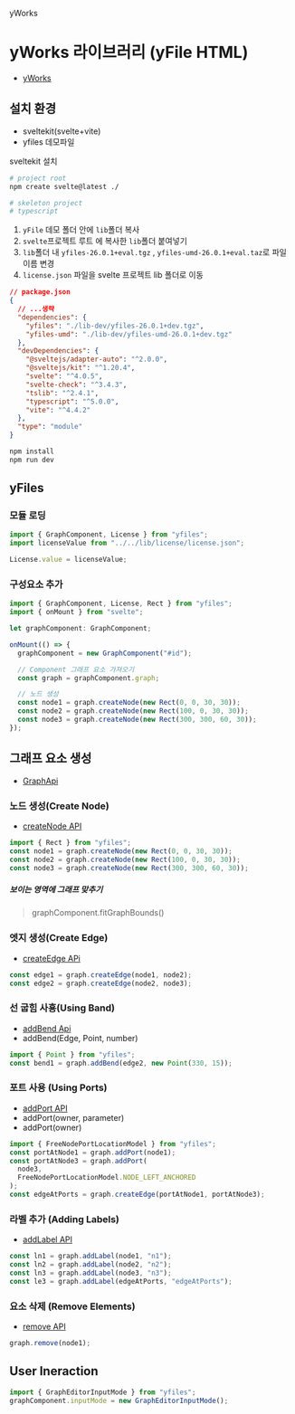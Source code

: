 yWorks

# yWorks 라이브러리 (yFile HTML)

- [yWorks](https://www.yworks.com/products/yfiles)

## 설치 환경

- sveltekit(svelte+vite)
- yfiles 데모파일

sveltekit 설치

```bash
# project root
npm create svelte@latest ./

# skeleton project
# typescript
```

1. `yFile` 데모 폴더 안에 `lib`폴더 복사
2. `svelte`프로젝트 루트 에 복사한 `lib`폴더 붙여넣기
3. `lib`폴더 내 `yfiles-26.0.1+eval.tgz` , `yfiles-umd-26.0.1+eval.taz`로 파일 이름 변경
4. `license.json` 파일을 svelte 프로젝트 lib 폴더로 이동

```json
// package.json
{
  // ...생략
  "dependencies": {
    "yfiles": "./lib-dev/yfiles-26.0.1+dev.tgz",
    "yfiles-umd": "./lib-dev/yfiles-umd-26.0.1+dev.tgz"
  },
  "devDependencies": {
    "@sveltejs/adapter-auto": "^2.0.0",
    "@sveltejs/kit": "^1.20.4",
    "svelte": "^4.0.5",
    "svelte-check": "^3.4.3",
    "tslib": "^2.4.1",
    "typescript": "^5.0.0",
    "vite": "^4.4.2"
  },
  "type": "module"
}
```

```bash
npm install
npm run dev
```

## yFiles

### 모듈 로딩

```ts
import { GraphComponent, License } from "yfiles";
import licenseValue from "../../lib/license/license.json";

License.value = licenseValue;
```

### 구성요소 추가

```ts
import { GraphComponent, License, Rect } from "yfiles";
import { onMount } from "svelte";

let graphComponent: GraphComponent;

onMount(() => {
  graphComponent = new GraphComponent("#id");

  // Component 그래프 요소 가져오기
  const graph = graphComponent.graph;

  // 노드 생성
  const node1 = graph.createNode(new Rect(0, 0, 30, 30));
  const node2 = graph.createNode(new Rect(100, 0, 30, 30));
  const node3 = graph.createNode(new Rect(300, 300, 60, 30));
});
```

## 그래프 요소 생성

- [GraphApi](https://docs.yworks.com/yfiles-html/api/GraphComponent.html#graph)

### 노드 생성(Create Node)

- [createNode API](<https://docs.yworks.com/yfiles-html/api/IGraph.html#createNode(Rect,INodeStyle,Object)>)

```ts
import { Rect } from "yfiles";
const node1 = graph.createNode(new Rect(0, 0, 30, 30));
const node2 = graph.createNode(new Rect(100, 0, 30, 30));
const node3 = graph.createNode(new Rect(300, 300, 60, 30));
```

##### 보이는 영역에 그래프 맞추기

> graphComponent.fitGraphBounds()

### 엣지 생성(Create Edge)

- [createEdge APi](<https://docs.yworks.com/yfiles-html/api/IGraph.html#createEdge(INode,INode,IEdgeStyle,Object)>)

```ts
const edge1 = graph.createEdge(node1, node2);
const edge2 = graph.createEdge(node2, node3);
```

### 선 굽힘 사횽(Using Band)

- [addBend Api](<https://docs.yworks.com/yfiles-html/api/IGraph.html#addBend(IEdge,Point,number)>)
- addBend(Edge, Point, number)

```ts
import { Point } from "yfiles";
const bend1 = graph.addBend(edge2, new Point(330, 15));
```

### 포트 사용 (Using Ports)

- [addPort API](<https://docs.yworks.com/yfiles-html/api/IGraph.html#addPort(IPortOwner,IPortLocationModelParameter,IPortStyle,Object)>)
- addPort(owner, parameter)
- addPort(owner)

```ts
import { FreeNodePortLocationModel } from "yfiles";
const portAtNode1 = graph.addPort(node1);
const portAtNode3 = graph.addPort(
  node3,
  FreeNodePortLocationModel.NODE_LEFT_ANCHORED
);
const edgeAtPorts = graph.createEdge(portAtNode1, portAtNode3);
```

### 라벨 추가 (Adding Labels)

- [addLabel API](<https://docs.yworks.com/yfiles-html/api/IGraph.html#addLabel(ILabelOwner,string,ILabelModelParameter,ILabelStyle,Size,Object)>)

```ts
const ln1 = graph.addLabel(node1, "n1");
const ln2 = graph.addLabel(node2, "n2");
const ln3 = graph.addLabel(node3, "n3");
const le3 = graph.addLabel(edgeAtPorts, "edgeAtPorts");
```

### 요소 삭제 (Remove Elements)

- [remove API](<https://docs.yworks.com/yfiles-html/api/IGraph.html#remove(IModelItem)>)

```ts
graph.remove(node1);
```

## User Ineraction

```ts
import { GraphEditorInputMode } from "yfiles";
graphComponent.inputMode = new GraphEditorInputMode();
```

